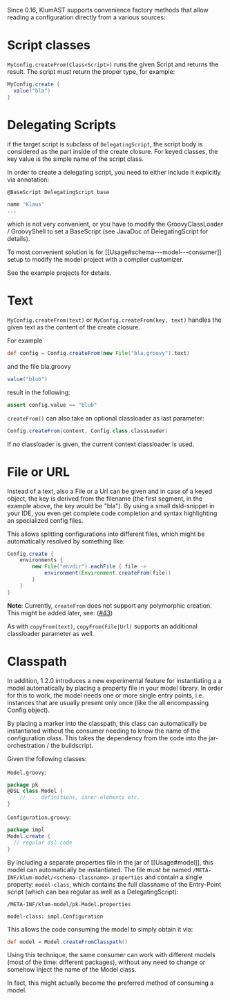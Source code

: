 Since 0.16, KlumAST supports convenience factory methods that allow reading a configuration directly from a various sources:

# Script classes

`MyConfig.createFrom(Class<Script>)` runs the given Script and returns the result. The script must return the
proper type, for example:

```groovy
MyConfig.create {
  value("bla")
}
```

# Delegating Scripts

if the target script is subclass of `DelegatingScript`, the script body is considered as the part inside of the 
create closure. For keyed classes, the key value is the simple name of the script class.

In order to create a delegating script, you need to either include it explicitly via annotation: 

```groovy
@BaseScript DelegatingScript base

name 'Klaus'
...
```

which is not very convenient, or you have to modify the GroovyClassLoader / GroovyShell to set a BaseScript (see
JavaDoc of DelegatingScript for details).

To most convenient solution is for [[Usage#schema---model---consumer]] setup to modify the model project with a compiler customizer.

See the example projects for details.


# Text
`MyConfig.createFrom(text)` or `MyConfig.createFrom(key, text)` handles the given text as the content of the create 
closure.

For example

```groovy
def config = Config.createFrom(new File("bla.groovy").text)
```

and the file bla.groovy
```groovy
value("blub")
```

result in the following:

```groovy
assert config.value == "blub"
```

`createFrom()` can also take an optional classloader as last parameter:

```groovy
Config.createFrom(content, Config.class.classLoader)
```

If no classloader is given, the current context classloader is used.


# File or URL

Instead of a text, also a File or a Url can be given and in case of a keyed object, the key is derived from the filename 
(the first segment, in the example above, the key would be "bla"). By using a small dsld-snippet in your IDE, you even 
get complete code completion and syntax highlighting an specialized config files.

This allows splitting configurations into different files, which might be automatically resolved by something like:
 
```groovy
Config.create {
    environments {
        new File("envdir").eachFile { file -> 
            environment(Environment.createFrom(file)) 
        }    
    }
}
```
 
__Note__: Currently, `createFrom` does not support any polymorphic creation. This might be added later,
 see: ([#43](https://github.com/klum-dsl/klum-core/issues/43))

As with `copyFrom(text)`, `copyFrom(File|Url)` supports an additional classloader parameter as well.

# Classpath

In addition, 1.2.0 introduces a new experimental feature for instantiating a a model automatically by placing
a property file in your model library. In order for this to work, the model needs one or more single
entry points, i.e. instances that are usually present only once (like the all encompassing Config object).

By placing a marker into the classpath, this class can automatically be instantiated without the consumer needing
to know the name of the configuration class. This takes the dependency from the code into the jar-orchestration /
the buildscript.

Given the following classes:

`Model.groovy`:
```groovy
package pk
@DSL class Model {
    // ... definitions, inner elements etc.
}

```

`Configuration.groovy`:
```groovy
package impl
Model.create {
  // regular dsl code
}
```

By including a separate properties file in the jar of [[Usage#model]], this model
can automatically be instantiated. The file must be named `/META-INF/klum-model/<schema-classname>.properties`
and contain a single property: `model-class`, which contains the full classname of the Entry-Point script (which
can bea regular as well as a DelegatingScript):

`/META-INF/klum-model/pk.Model.properties`
```properties
model-class: impl.Configuration
```

This allows the code consuming the model to simply obtain it via:

```groovy
def model = Model.createFromClasspath()
```

Using this technique, the same consumer can work with different models (most of the time: different packages),
without any need to change or somehow inject the name of the Model class.

In fact, this might actually become the preferred method of consuming a model.
